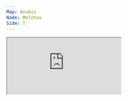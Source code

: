 ```yaml
---
Map: Anubis
Nade: Molotov
Side: T
---
```


<iframe allowFullScreen=True class="grenLineUp" src="https://assets.csnades.gg/nades/anubis-molotov-uuNskeXquK/hq.webm"></iframe>


